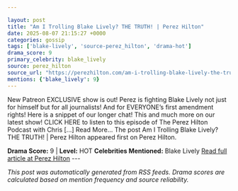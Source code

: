 ```yaml
---

layout: post
title: "Am I Trolling Blake Lively? THE TRUTH! | Perez Hilton"
date: 2025-08-07 21:15:27 +0000
categories: gossip
tags: ['blake-lively', 'source-perez_hilton', 'drama-hot']
drama_score: 9
primary_celebrity: blake_lively
source: perez_hilton
source_url: "https://perezhilton.com/am-i-trolling-blake-lively-the-truth-perez-hilton/"
mentions: {'blake_lively': 9}
---
```


New Patreon EXCLUSIVE show is out! Perez is fighting Blake Lively not just for himself but for all journalists! And for EVERYONE’s first amendment rights! Here is a snippet of our longer chat! This and much more on our latest show! CLICK HERE to listen to this episode of The Perez Hilton Podcast with Chris [...] Read More... The post Am I Trolling Blake Lively? THE TRUTH! | Perez Hilton appeared first on Perez Hilton.

**Drama Score:** 9 | **Level:** HOT **Celebrities Mentioned:** Blake Lively [Read full article at Perez Hilton](https://perezhilton.com/am-i-trolling-blake-lively-the-truth-perez-hilton/) --- 

*This post was automatically generated from RSS feeds. Drama scores are calculated based on mention frequency and source reliability.*